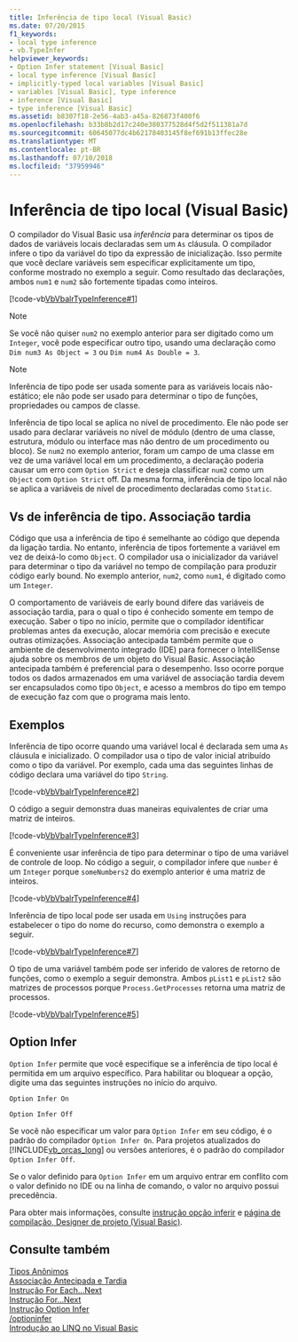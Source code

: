 ```yaml
---
title: Inferência de tipo local (Visual Basic)
ms.date: 07/20/2015
f1_keywords:
- local type inference
- vb.TypeInfer
helpviewer_keywords:
- Option Infer statement [Visual Basic]
- local type inference [Visual Basic]
- implicitly-typed local variables [Visual Basic]
- variables [Visual Basic], type inference
- inference [Visual Basic]
- type inference [Visual Basic]
ms.assetid: b8307f18-2e56-4ab3-a45a-826873f400f6
ms.openlocfilehash: b33b8b2d17c240e380377528d4f5d2f511381a7d
ms.sourcegitcommit: 60645077dc4b62178403145f8ef691b13ffec28e
ms.translationtype: MT
ms.contentlocale: pt-BR
ms.lasthandoff: 07/10/2018
ms.locfileid: "37959946"
---
```

# <a name="local-type-inference-visual-basic"></a>Inferência de tipo local (Visual Basic)
O compilador do Visual Basic usa *inferência* para determinar os tipos de dados de variáveis locais declaradas sem um `As` cláusula. O compilador infere o tipo da variável do tipo da expressão de inicialização. Isso permite que você declare variáveis sem especificar explicitamente um tipo, conforme mostrado no exemplo a seguir. Como resultado das declarações, ambos `num1` e `num2` são fortemente tipadas como inteiros.  
  
 [!code-vb[VbVbalrTypeInference#1](../../../../visual-basic/language-reference/statements/codesnippet/VisualBasic/local-type-inference_1.vb)]  
 
> [!NOTE]
>  Se você não quiser `num2` no exemplo anterior para ser digitado como um `Integer`, você pode especificar outro tipo, usando uma declaração como `Dim num3 As Object = 3` ou `Dim num4 As Double = 3`.  

> [!NOTE]
>  Inferência de tipo pode ser usada somente para as variáveis locais não-estático; ele não pode ser usado para determinar o tipo de funções, propriedades ou campos de classe.
 
 Inferência de tipo local se aplica no nível de procedimento. Ele não pode ser usado para declarar variáveis no nível de módulo (dentro de uma classe, estrutura, módulo ou interface mas não dentro de um procedimento ou bloco). Se `num2` no exemplo anterior, foram um campo de uma classe em vez de uma variável local em um procedimento, a declaração poderia causar um erro com `Option Strict` e deseja classificar `num2` como um `Object` com `Option Strict` off. Da mesma forma, inferência de tipo local não se aplica a variáveis de nível de procedimento declaradas como `Static`.  
  
## <a name="type-inference-vs-late-binding"></a>Vs de inferência de tipo. Associação tardia  
 Código que usa a inferência de tipo é semelhante ao código que dependa da ligação tardia. No entanto, inferência de tipos fortemente a variável em vez de deixá-lo como `Object`. O compilador usa o inicializador da variável para determinar o tipo da variável no tempo de compilação para produzir código early bound. No exemplo anterior, `num2`, como `num1`, é digitado como um `Integer`.  
  
 O comportamento de variáveis de early bound difere das variáveis de associação tardia, para o qual o tipo é conhecido somente em tempo de execução. Saber o tipo no início, permite que o compilador identificar problemas antes da execução, alocar memória com precisão e execute outras otimizações. Associação antecipada também permite que o ambiente de desenvolvimento integrado (IDE) para fornecer o IntelliSense ajuda sobre os membros de um objeto do Visual Basic. Associação antecipada também é preferencial para o desempenho. Isso ocorre porque todos os dados armazenados em uma variável de associação tardia devem ser encapsulados como tipo `Object`, e acesso a membros do tipo em tempo de execução faz com que o programa mais lento.  
  
## <a name="examples"></a>Exemplos  
 Inferência de tipo ocorre quando uma variável local é declarada sem uma `As` cláusula e inicializado. O compilador usa o tipo de valor inicial atribuído como o tipo da variável. Por exemplo, cada uma das seguintes linhas de código declara uma variável do tipo `String`.  
  
 [!code-vb[VbVbalrTypeInference#2](../../../../visual-basic/language-reference/statements/codesnippet/VisualBasic/local-type-inference_2.vb)]  
  
 O código a seguir demonstra duas maneiras equivalentes de criar uma matriz de inteiros.  
  
 [!code-vb[VbVbalrTypeInference#3](../../../../visual-basic/language-reference/statements/codesnippet/VisualBasic/local-type-inference_3.vb)]  
  
 É conveniente usar inferência de tipo para determinar o tipo de uma variável de controle de loop. No código a seguir, o compilador infere que `number` é um `Integer` porque `someNumbers2` do exemplo anterior é uma matriz de inteiros.  
  
 [!code-vb[VbVbalrTypeInference#4](../../../../visual-basic/language-reference/statements/codesnippet/VisualBasic/local-type-inference_4.vb)]  
  
 Inferência de tipo local pode ser usada em `Using` instruções para estabelecer o tipo do nome do recurso, como demonstra o exemplo a seguir.  
  
 [!code-vb[VbVbalrTypeInference#7](../../../../visual-basic/language-reference/statements/codesnippet/VisualBasic/local-type-inference_5.vb)]  
  
 O tipo de uma variável também pode ser inferido de valores de retorno de funções, como o exemplo a seguir demonstra. Ambos `pList1` e `pList2` são matrizes de processos porque `Process.GetProcesses` retorna uma matriz de processos.  
  
 [!code-vb[VbVbalrTypeInference#5](../../../../visual-basic/language-reference/statements/codesnippet/VisualBasic/local-type-inference_6.vb)]  
  
## <a name="option-infer"></a>Option Infer  
 `Option Infer` permite que você especifique se a inferência de tipo local é permitida em um arquivo específico. Para habilitar ou bloquear a opção, digite uma das seguintes instruções no início do arquivo.  
  
 `Option Infer On`  
  
 `Option Infer Off`  
  
 Se você não especificar um valor para `Option Infer` em seu código, é o padrão do compilador `Option Infer On`. Para projetos atualizados do [!INCLUDE[vb_orcas_long](~/includes/vb-orcas-long-md.md)] ou versões anteriores, é o padrão do compilador `Option Infer Off`.  
  
 Se o valor definido para `Option Infer` em um arquivo entrar em conflito com o valor definido no IDE ou na linha de comando, o valor no arquivo possui precedência.  
  
 Para obter mais informações, consulte [instrução opção inferir](../../../../visual-basic/language-reference/statements/option-infer-statement.md) e [página de compilação, Designer de projeto (Visual Basic)](/visualstudio/ide/reference/compile-page-project-designer-visual-basic).  
  
## <a name="see-also"></a>Consulte também  
 [Tipos Anônimos](../../../../visual-basic/programming-guide/language-features/objects-and-classes/anonymous-types.md)  
 [Associação Antecipada e Tardia](../../../../visual-basic/programming-guide/language-features/early-late-binding/index.md)  
 [Instrução For Each...Next](../../../../visual-basic/language-reference/statements/for-each-next-statement.md)  
 [Instrução For...Next](../../../../visual-basic/language-reference/statements/for-next-statement.md)  
 [Instrução Option Infer](../../../../visual-basic/language-reference/statements/option-infer-statement.md)  
 [/optioninfer](../../../../visual-basic/reference/command-line-compiler/optioninfer.md)  
 [Introdução ao LINQ no Visual Basic](../../../../visual-basic/programming-guide/language-features/linq/introduction-to-linq.md)
